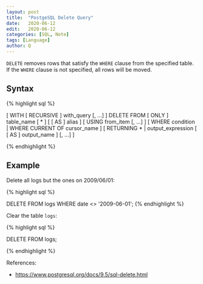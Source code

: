 ```yaml
---
layout: post
title:  "PostgeSQL Delete Query"
date:   2020-06-12
edit:   2020-06-12
categories: [SQL, Note]
tags: [Language]
author: Q
---
```


`DELETE` removes rows that satisfy the `WHERE` clause from the specified table. If the `WHERE` clause is not specified, all rows will be moved.

## Syntax

{% highlight sql %}

[ WITH [ RECURSIVE ] with_query [, ...] ]
DELETE FROM [ ONLY ] table_name [ * ] [ [ AS ] alias ]
    [ USING from_item [, ...] ]
    [ WHERE condition | WHERE CURRENT OF cursor_name ]
    [ RETURNING * | output_expression [ [ AS ] output_name ] [, ...] ]

{% endhighlight %}

## Example

Delete all logs but the ones on 2009/06/01:

{% highlight sql %}

DELETE FROM
    logs
WHERE
    date <> '2009-06-01';
{% endhighlight %}

Clear the table `logs`:

{% highlight sql %}

DELETE FROM logs;

{% endhighlight %}

References:

- <https://www.postgresql.org/docs/9.5/sql-delete.html>
